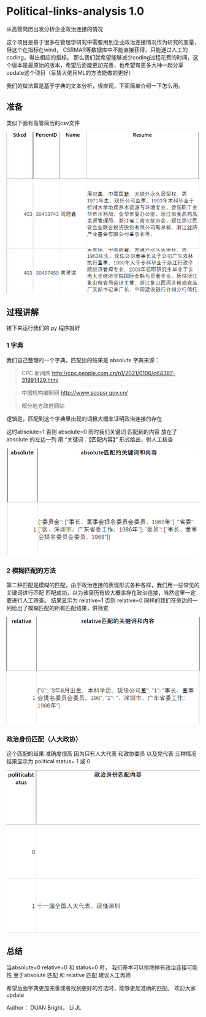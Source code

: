 # Political-links-analysis 1.0
从高管简历出发分析企业政治连接的情况

这个项目是基于很多在管理学研究中需要用到企业政治连接情况作为研究的变量，但这个在指标在wind， CSRMAR等数据库中不能直接获得，只能通过人工的coding，得出相应的指标。
那么我们就希望能够减少coding过程花费的时间，这个版本是最原始的版本，希望后面能更加完善，也希望有更多大神一起分享 update这个项目（盲猜大佬用ML的方法能做的更好）

我们的做法算是基于字典的文本分析，很直观，下面简单介绍一下怎么用。

## 准备
类似下面有高管简历的csv文件

![Alt text](https://github.com/hkustddd/Political-links-analysis/blob/main/2021-02-04-00022.png "csv文件")
## 过程讲解

接下来运行我们的 py 程序就好

### 1 字典
我们自己整理的一个字典，匹配出的结果是 absolute
字典来源：
> CPC 新闻网 http://cpc.people.com.cn/n1/2021/0106/c64387-31991429.html

> 中国机构编制网 http://www.scopsr.gov.cn/

> 部分地方政府网站

逻辑是，匹配到这个字典里出现的词极大概率证明政治连接的存在

这时absolute=1  否则 absolute=0
同时我们关键词 匹配到的内容 放在了 absolute 的左边一列 用 “关键词：【匹配内容】” 形式给出，供人工核查


![Alt text](https://github.com/hkustddd/Political-links-analysis/blob/main/abso.png "absolute")
### 2 模糊匹配的方法

第二种匹配是模糊的匹配，由于政治连接的表现形式各种各样，我们用一些常见的关键词进行匹配
匹配成功，以为该简历有较大概率存在政治连接，当然这里一定要进行人工筛查。
结果显示为 relative=1 否则 relative=0
同样的我们在旁边的一列给出了模糊匹配的所有匹配结果，供筛查

![Alt text](https://github.com/hkustddd/Political-links-analysis/blob/main/rela.png "rela")


### 政治身份匹配（人大政协）
这个匹配的结果 准确度很高 因为只有人大代表 和政协委员 以及党代表 三种情况
结果显示为 political status= 1 或 0


![Alt text](https://github.com/hkustddd/Political-links-analysis/blob/main/poli.png "dic")

## 总结
当absolute=0  relative=0 和 status=0 时， 我们基本可以排除掉有政治连接可能性 
至于absolute 匹配 和 relative 匹配 建议人工再筛

希望后面字典更加完善或者找到更好的方法时，能够更加准确的匹配。 欢迎大家update

Author： DUAN Bright， Li JL
